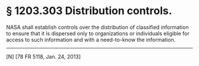 # § 1203.303   Distribution controls.

NASA shall establish controls over the distribution of classified information to ensure that it is dispersed only to organizations or individuals eligible for access to such information and with a need-to-know the information.



---

[N] [78 FR 5118, Jan. 24, 2013]




